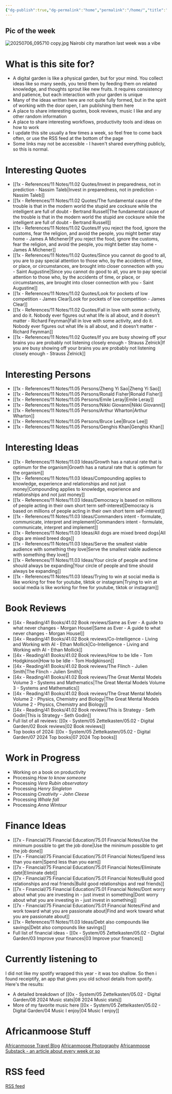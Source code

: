 ```yaml
---
{"dg-publish":true,"dg-permalink":"home","permalink":"/home/","title":"AfricanMoose Digital Garden","tags":["gardenEntry"],"dgShowFileTree":true,"created":"2025-07-11T08:03:54.731+03:00","updated":"2025-07-13T12:52:44.559+03:00"}
---
```


## Pic of the week 
![20250706_095710 copy.jpg](/img/user/20250706_095710%20copy.jpg)
Nairobi city marathon last week was a vibe

# What is this site for?

- A digital garden is like a physical garden, but for your mind. You collect ideas like so many seeds, you tend them by feeding them on related knowledge, and thoughts sprout like new fruits. It requires consistency and patience, but each interaction with your garden is unique
- Many of the ideas written here are not quite fully formed, but in the spirit of working with the door open, I am publishing them here
- A place to share interesting quotes, book reviews, music I like and any other random information
- A place to share interesting workflows, productivity tools and ideas on how to work
- I update this site usually a few times a week, so feel free to come back often, or use the RSS feed at the bottom of the page
- Some links may not be accessible - I haven't shared everything publicly, so this is normal.


# Interesting Quotes

- [[1x - References/11 Notes/11.02 Quotes/Invest in preparedness, not in prediction - Nassim Taleb\|Invest in preparedness, not in prediction - Nassim Taleb]]
- [[1x - References/11 Notes/11.02 Quotes/The fundamental cause of the trouble is that in the modern world the stupid are cocksure while the intelligent are full of doubt - Bertrand Russell\|The fundamental cause of the trouble is that in the modern world the stupid are cocksure while the intelligent are full of doubt - Bertrand Russell]]
- [[1x - References/11 Notes/11.02 Quotes/If you reject the food, ignore the customs, fear the religion, and avoid the people, you might better stay home - James A Michener\|If you reject the food, ignore the customs, fear the religion, and avoid the people, you might better stay home - James A Michener]]
- [[1x - References/11 Notes/11.02 Quotes/Since you cannot do good to all, you are to pay special attention to those who, by the accidents of time, or place, or circumstances, are brought into closer connection with you - Saint Augustine\|Since you cannot do good to all, you are to pay special attention to those who, by the accidents of time, or place, or circumstances, are brought into closer connection with you - Saint Augustine]]
- [[1x - References/11 Notes/11.02 Quotes/Look for pockets of low competition - James Clear\|Look for pockets of low competition - James Clear]]
- [[1x - References/11 Notes/11.02 Quotes/Fall in love with some activity, and do it. Nobody ever figures out what life is all about, and it doesn’t matter - Richard Feynman\|Fall in love with some activity, and do it. Nobody ever figures out what life is all about, and it doesn’t matter - Richard Feynman]]
- [[1x - References/11 Notes/11.02 Quotes/If you are busy showing off your brains you are probably not listening closely enough - Strauss Zelnick\|If you are busy showing off your brains you are probably not listening closely enough - Strauss Zelnick]]


# Interesting Persons

- [[1x - References/11 Notes/11.05 Persons/Zheng Yi Sao\|Zheng Yi Sao]]
- [[1x - References/11 Notes/11.05 Persons/Ronald Fisher\|Ronald Fisher]]
- [[1x - References/11 Notes/11.05 Persons/Emile Leray\|Emile Leray]]
- [[1x - References/11 Notes/11.05 Persons/Nikki Giovanni\|Nikki Giovanni]]
- [[1x - References/11 Notes/11.05 Persons/Arthur Wharton\|Arthur Wharton]]
- [[1x - References/11 Notes/11.05 Persons/Bruce Lee\|Bruce Lee]]
- [[1x - References/11 Notes/11.05 Persons/Genghis Khan\|Genghis Khan]]

# Interesting Ideas

- [[1x - References/11 Notes/11.03 Ideas/Growth has a natural rate that is optimum for the organism\|Growth has a natural rate that is optimum for the organism]]
- [[1x - References/11 Notes/11.03 Ideas/Compounding applies to knowledge, experience and relationships and not just money\|Compounding applies to knowledge, experience and relationships and not just money]]
- [[1x - References/11 Notes/11.03 Ideas/Democracy is based on millions of people acting in their own short term self-interest\|Democracy is based on millions of people acting in their own short term self-interest]]
- [[1x - References/11 Notes/11.03 Ideas/Commanders intent - formulate, communicate, interpret and implement\|Commanders intent - formulate, communicate, interpret and implement]]
- [[1x - References/11 Notes/11.03 Ideas/All dogs are mixed breed dogs\|All dogs are mixed breed dogs]]
- [[1x - References/11 Notes/11.03 Ideas/Serve the smallest viable audience with something they love\|Serve the smallest viable audience with something they love]]
- [[1x - References/11 Notes/11.03 Ideas/Your circle of people and time should always be expanding\|Your circle of people and time should always be expanding]]
- [[1x - References/11 Notes/11.03 Ideas/Trying to win at social media is like working for free for youtube, tiktok or instagram\|Trying to win at social media is like working for free for youtube, tiktok or instagram]]


# Book Reviews

- [[4x - Reading/41 Books/41.02 Book reviews/Same as Ever - A guide to what never changes - Morgan Housel\|Same as Ever - A guide to what never changes - Morgan Housel]]
- [[4x - Reading/41 Books/41.02 Book reviews/Co-Intelligence - Living and Working with AI - Ethan Mollick\|Co-Intelligence - Living and Working with AI - Ethan Mollick]]
- [[4x - Reading/41 Books/41.02 Book reviews/How to be Idle - Tom Hodgkinson\|How to be Idle - Tom Hodgkinson]]
- [[4x - Reading/41 Books/41.02 Book reviews/The Flinch - Julien Smith\|The Flinch - Julien Smith]]
- [[4x - Reading/41 Books/41.02 Book reviews/The Great Mental Models Volume 3 - Systems and Mathematics\|The Great Mental Models Volume 3 - Systems and Mathematics]]
- [[4x - Reading/41 Books/41.02 Book reviews/The Great Mental Models Volume 2 - Physics, Chemistry and Biology\|The Great Mental Models Volume 2 - Physics, Chemistry and Biology]]
- [[4x - Reading/41 Books/41.02 Book reviews/This is Strategy - Seth Godin\|This is Strategy - Seth Godin]]
- Full list of all reviews: [[0x - System/05 Zettelkasten/05.02 - Digital Garden/02 Book reviews\|02 Book reviews]]
- Top books of 2024: [[0x - System/05 Zettelkasten/05.02 - Digital Garden/07 2024 Top books\|07 2024 Top books]]

# Work in Progress

- Working on a book on productivity
- Processing _How to know someone_
- Processing _Vera Rubin  observatory_
- Processing _Henry Singleton_
- Processing _Creativity - John Cleese_
- Processing _Whale fall_
- Processing _Anna Wintour_

# Finance Ideas

- [[7x - Financial/75 Financial Education/75.01 Financial Notes/Use the minimum possible to get the job done\|Use the minimum possible to get the job done]]
- [[7x - Financial/75 Financial Education/75.01 Financial Notes/Spend less than you earn\|Spend less than you earn]]
- [[7x - Financial/75 Financial Education/75.01 Financial Notes/Eliminate debt\|Eliminate debt]]
- [[7x - Financial/75 Financial Education/75.01 Financial Notes/Build good relationships and real friends\|Build good relationships and real friends]]
- [[7x - Financial/75 Financial Education/75.01 Financial Notes/Dont worry about what you are investing in - just invest in something\|Dont worry about what you are investing in - just invest in something]]
- [[7x - Financial/75 Financial Education/75.01 Financial Notes/Find and work toward what you are passionate about\|Find and work toward what you are passionate about]]
- [[1x - References/11 Notes/11.03 Ideas/Debt also compounds like savings\|Debt also compounds like savings]]
- Full list of financial ideas - [[0x - System/05 Zettelkasten/05.02 - Digital Garden/03 Improve your finances\|03 Improve your finances]]

# Currently listening to

I did not like my spotify wrapped this year - it was too shallow. So then i found receiptify, an app that gives you old school details from spotify. Here's the results:
- A detailed breakdown of [[0x - System/05 Zettelkasten/05.02 - Digital Garden/08 2024 Music stats\|08 2024 Music stats]]
- More of my favorite music here [[0x - System/05 Zettelkasten/05.02 - Digital Garden/04 Music I enjoy\|04 Music I enjoy]]

# Africanmoose Stuff

[Africanmoose Travel Blog](https://africanmoosetravel.substack.com)
[Africanmoose Photography](http://Africanmoose.com)
[Africanmoose Substack - an article about every week or so](https://africanmoose.substack.com)

# RSS feed
[RSS feed](https://africanmoose.netlify.app/feed.xml)

